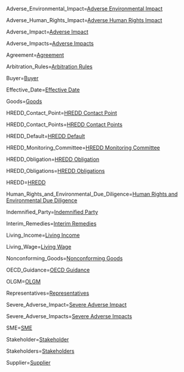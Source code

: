 Adverse_Environmental_Impact=<a class='definedterm' href='{!!!}DefT.Adverse_Environmental_Impact'>Adverse Environmental Impact</a>

Adverse_Human_Rights_Impact=<a class='definedterm' href='{!!!}DefT.Adverse_Human_Rights_Impact'>Adverse Human Rights Impact</a>

Adverse_Impact=<a class='definedterm' href='{!!!}DefT.Adverse_Impact'>Adverse Impact</a>

Adverse_Impacts=<a class='definedterm' href='{!!!}DefT.Adverse_Impact'>Adverse Impacts</a>

Agreement=<a class='definedterm' href='{!!!}DefT.Agreement'>Agreement</a>

Arbitration_Rules=<a class='definedterm' href='{!!!}DefT.Arbitration_Rules'>Arbitration Rules</a>

Buyer=<a class='definedterm' href='{!!!}DefT.Buyer'>Buyer</a>

Effective_Date=<a class='definedterm' href='{!!!}DefT.Effective_Date'>Effective Date</a>

Goods=<a class='definedterm' href='{!!!}DefT.Goods'>Goods</a>

HREDD_Contact_Point=<a class='definedterm' href='{!!!}DefT.HREDD_Contact_Points'>HREDD Contact Point</a>

HREDD_Contact_Points=<a class='definedterm' href='{!!!}DefT.HREDD_Contact_Points'>HREDD Contact Points</a>

HREDD_Default=<a class='definedterm' href='{!!!}DefT.HREDD_Default'>HREDD Default</a>

HREDD_Monitoring_Committee=<a class='definedterm' href='{!!!}DefT.HREDD_Monitoring_Committee'>HREDD Monitoring Committee</a>

HREDD_Obligation=<a class='definedterm' href='{!!!}DefT.HREDD_Obligations'>HREDD Obligation</a>

HREDD_Obligations=<a class='definedterm' href='{!!!}DefT.HREDD_Obligations'>HREDD       Obligations</a>

HREDD=<a class='definedterm' href='{!!!}DefT.HREDD'>HREDD</a>

Human_Rights_and_Environmental_Due_Diligence=<a class='definedterm' href='{!!!}DefT.Human_Rights_and_Environmental_Due_Diligence'>Human Rights and Environmental Due Diligence</a>

Indemnified_Party=<a class='definedterm' href='{!!!}DefT.Indemnified_Party'>Indemnified Party</a>

Interim_Remedies=<a class='definedterm' href='{!!!}DefT.Interim_Remedies'>Interim Remedies</a>

Living_Income=<a class='definedterm' href='{!!!}DefT.Living_Income'>Living Income</a>

Living_Wage=<a class='definedterm' href='{!!!}DefT.Living_Wage'>Living Wage</a>

Nonconforming_Goods=<a class='definedterm' href='{!!!}DefT.Nonconforming_Goods'>Nonconforming Goods</a>

OECD_Guidance=<a class='definedterm' href='{!!!}DefT.OECD_Guidance'>OECD Guidance</a>

OLGM=<a class='definedterm' href='{!!!}DefT.OLGM'>OLGM</a>

Representatives=<a class='definedterm' href='{!!!}DefT.Representatives'>Representatives</a>

Severe_Adverse_Impact=<a class='definedterm' href='{!!!}DefT.Severe_Adverse_Impact'>Severe Adverse Impact</a>

Severe_Adverse_Impacts=<a class='definedterm' href='{!!!}DefT.Severe_Adverse_Impacts'>Severe Adverse Impacts</a>

SME=<a class='definedterm' href='{!!!}DefT.SME'>SME</a>

Stakeholder=<a class='definedterm' href='{!!!}DefT.Stakeholders'>Stakeholder</a>

Stakeholders=<a class='definedterm' href='{!!!}DefT.Stakeholders'>Stakeholders</a>

Supplier=<a class='definedterm' href='{!!!}DefT.Supplier'>Supplier</a>

